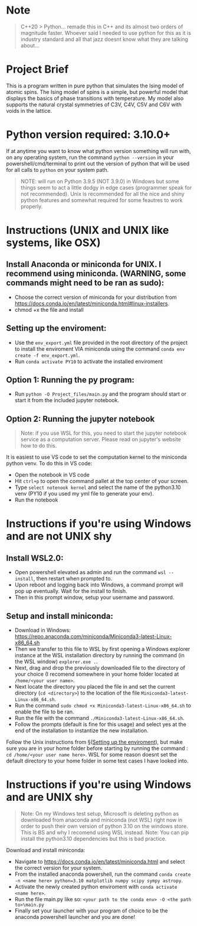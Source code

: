 # Note
> C++20 > Python... remade this in C++ and its almost two orders of magnitude faster. Whoever said I needed to use python for this as it is industry standard and all that jazz doesnt know what they are talking about...
# Project Brief
This is a program written in pure python that simulates the Ising model of atomic spins. The Ising model of spins is a simple, but powerful model that displays the basics of phase transitions with temperature. My model also supports the natural crystal symmetries of C3V, C4V, C5V and C6V with voids in the lattice.

# Python version required: 3.10.0+
If at anytime you want to know what python version something will run with, on any operating system, run the command ```python --version``` in your powershell/cmd/terminal to print out the version of python that will be used for all calls to ```python``` on your system path.

> NOTE: will run on Python 3.9.5 (NOT 3.9.0) in Windows but some things seem to act a little dodgy in edge cases (programmer speak for not recommended). Unix is recommended for all the nice and shiny python features and somewhat required for some feautres to work properly.

# Instructions (UNIX and UNIX like systems, like OSX)
## Install Anaconda or miniconda for UNIX. I recommend using miniconda. (WARNING, some commands might need to be ran as sudo):
- Choose the correct version of miniconda for your distribution from https://docs.conda.io/en/latest/miniconda.html#linux-installers.
- chmod +x the file and install

## Setting up the enviroment:
- Use the ```env_export.yml``` file provided in the root directory of the project to install the enviroment VIA miniconda using the command ```conda env create -f env_export.yml```.
- Run ```conda activate PY10``` to activate the installed enviroment

## Option 1: Running the py program:
- Run ```python -O Project_files/main.py``` and the program should start or start it from the included jupyter notebook.
## Option 2: Running the jupyter notebook
> Note: if you use WSL for this, you need to start the jupyter notebook service as a computation server. Please read on jupyter's website how to do this.

It is easiest to use VS code to set the computation kernel to the miniconda python venv. To do this in VS code:
- Open the notebook in VS code
- Hit ```ctrl+p``` to open the command pallet at the top center of your screen.
- Type ```select notenook kernel``` and select the name of the python3.10 venv (PY10 if you used my yml file to generate your env).
- Run the notebook

# Instructions if you're using Windows and are not UNIX shy
## Install WSL2.0:
- Open powershell elevated as admin and run the command ```wsl --install```, then restart when prompted to.
- Upon reboot and logging back into Windows, a command prompt will pop up eventually. Wait for the install to finish.
- Then in this prompt window, setup your username and password.

## Setup and install miniconda:
- Download in Windows: https://repo.anaconda.com/miniconda/Miniconda3-latest-Linux-x86_64.sh
- Then we transfer to this file to WSL by first opening a Windows explorer instance at the WSL installation directory by running the command (in the WSL window) ```explorer.exe .```.
- Next, drag and drop the previously downloaded file to the directory of your choice (I recomend somewhere in your home folder located at ```/home/<your user name>```.
- Next locate the directory you placed the file in and set the current directory (```cd <directory>```) to the location of the file ```Miniconda3-latest-Linux-x86_64.sh```.
- Run the command ```sudo chmod +x Miniconda3-latest-Linux-x86_64.sh``` to enable the file to be ran.
- Run the file with the command ```./Miniconda3-latest-Linux-x86_64.sh```.
- Follow the prompts (default is fine for this usage) and select yes at the end of the installation to instantize the new installation.

Follow the Unix instructions from §([Setting up the enviroment](https://github.com/ramenspazz/Ising_Model_python#setting-up-the-enviroment)), but make sure you are in your home folder before starting by running the command : ```cd /home/<your user name here>```. WSL for some reason doesnt set the default directory to your home folder in some test cases I have looked into.

# Instructions if you're using Windows and are UNIX shy
> Note: On my Windows test setup, Microsoft is deleting python as downloaded from anaconda and miniconda (not WSL) right now in order to push their own version of python 3.10 on the windows store. This is BS and why I recomend using WSL instead.
> Note: You can pip install the python3.10 dependencies but this is bad practice.

Download and install miniconda:
- Navigate to https://docs.conda.io/en/latest/miniconda.html and select the correct version for your system.
- From the installed anaconda powershell, run the command ```conda create -n <name here> python=3.10 matplotlib numpy scipy sympy astropy```.
- Activate the newly created python enviroment with ```conda activate <name here>```.
- Run the file main.py like so: ```<your path to the conda env> -O <the path to>\main.py```
- Finally set your launcher with your program of choice to be the anaconda powershell launcher and you are done!

